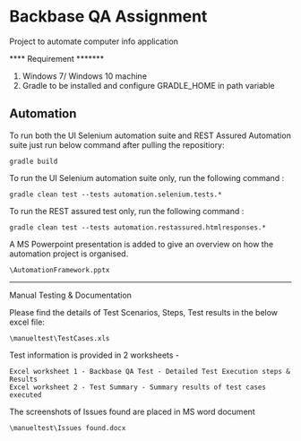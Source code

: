 # Backbase QA Assignment
Project to automate computer info application

**** Requirement *******
1. Windows 7/ Windows 10 machine 
2. Gradle to be installed and configure GRADLE_HOME in path variable

Automation
----------------------------------------------------------------------------------------------------------------------------------
To run both the UI Selenium automation suite and REST Assured Automation suite just run below command after pulling the repositiory:


    gradle build

To run the UI Selenium automation suite only,  run the following command :

    gradle clean test --tests automation.selenium.tests.*

To run the REST assured test only,  run the following command :

    gradle clean test --tests automation.restassured.htmlresponses.*
    
A MS Powerpoint presentation is added to give an overview on how the automation project is organised.

    \AutomationFramework.pptx
   
----------------------------------------------------------------------------------------------------------------------------------

Manual Testing & Documentation

Please find the details of Test Scenarios, Steps, Test results in the below excel file:

    \manueltest\TestCases.xls

Test information is provided in 2 worksheets - 

    Excel worksheet 1 - Backbase QA Test - Detailed Test Execution steps & Results
    Excel worksheet 2 - Test Summary - Summary results of test cases executed
 
 The screenshots of Issues found are placed in MS word document
    
    \manueltest\Issues found.docx


  
